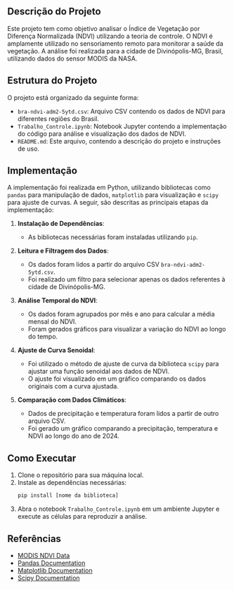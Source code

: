 ## Descrição do Projeto

Este projeto tem como objetivo analisar o Índice de Vegetação por Diferença Normalizada (NDVI) utilizando a teoria de controle. O NDVI é amplamente utilizado no sensoriamento remoto para monitorar a saúde da vegetação. A análise foi realizada para a cidade de Divinópolis-MG, Brasil, utilizando dados do sensor MODIS da NASA.

## Estrutura do Projeto

O projeto está organizado da seguinte forma:

- `bra-ndvi-adm2-5ytd.csv`: Arquivo CSV contendo os dados de NDVI para diferentes regiões do Brasil.
- `Trabalho_Controle.ipynb`: Notebook Jupyter contendo a implementação do código para análise e visualização dos dados de NDVI.
- `README.md`: Este arquivo, contendo a descrição do projeto e instruções de uso.

## Implementação

A implementação foi realizada em Python, utilizando bibliotecas como `pandas` para manipulação de dados, `matplotlib` para visualização e `scipy` para ajuste de curvas. A seguir, são descritas as principais etapas da implementação:

1. **Instalação de Dependências**:
    - As bibliotecas necessárias foram instaladas utilizando `pip`.

2. **Leitura e Filtragem dos Dados**:
    - Os dados foram lidos a partir do arquivo CSV `bra-ndvi-adm2-5ytd.csv`.
    - Foi realizado um filtro para selecionar apenas os dados referentes à cidade de Divinópolis-MG.

3. **Análise Temporal do NDVI**:
    - Os dados foram agrupados por mês e ano para calcular a média mensal do NDVI.
    - Foram gerados gráficos para visualizar a variação do NDVI ao longo do tempo.

4. **Ajuste de Curva Senoidal**:
    - Foi utilizado o método de ajuste de curva da biblioteca `scipy` para ajustar uma função senoidal aos dados de NDVI.
    - O ajuste foi visualizado em um gráfico comparando os dados originais com a curva ajustada.

5. **Comparação com Dados Climáticos**:
    - Dados de precipitação e temperatura foram lidos a partir de outro arquivo CSV.
    - Foi gerado um gráfico comparando a precipitação, temperatura e NDVI ao longo do ano de 2024.

## Como Executar

1. Clone o repositório para sua máquina local.
2. Instale as dependências necessárias:
    ```bash
    pip install [nome da biblioteca]
    ```    
4. Abra o notebook `Trabalho_Controle.ipynb` em um ambiente Jupyter e execute as células para reproduzir a análise.


## Referências

- [MODIS NDVI Data](https://modis.gsfc.nasa.gov/data/)
- [Pandas Documentation](https://pandas.pydata.org/pandas-docs/stable/)
- [Matplotlib Documentation](https://matplotlib.org/stable/contents.html)
- [Scipy Documentation](https://docs.scipy.org/doc/scipy/)
